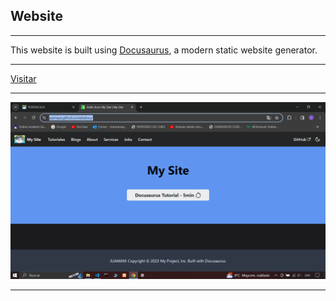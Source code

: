 ## Website

---

This website is built using [Docusaurus](https://docusaurus.io/), a modern static website generator.

---

[Visitar](https://juamaya.github.io/webdocu)

---

![webdocu](./webdocu.png "Website de documentacion")

---